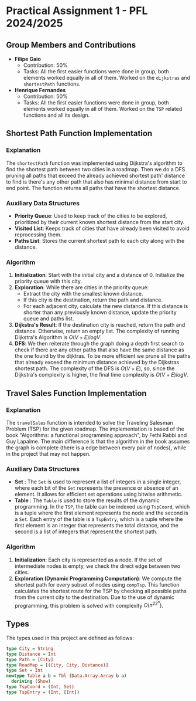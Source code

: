 # Practical Assignment 1 - PFL 2024/2025

## Group Members and Contributions

- **Filipe Gaio**
  - Contribution: 50%
  - Tasks: All the first easier functions were done in group, both elements worked equally in all of them. Worked on the `dijkstras` and `shortestPath` functions.
- **Henrique Fernandes**
  - Contribution: 50%
  - Tasks: All the first easier functions were done in group, both elements worked equally in all of them. Worked on the `TSP` related functions and all its design.

## Shortest Path Function Implementation

### Explanation

The `shortestPath` function was implemented using Dijkstra's algorithm to find the shortest path between two cities in a roadmap. Then we do a DFS pruning all paths that exceed the already achieved shortest path' distance to find is there's any other path that also has minimal distance from start to end point. The function returns all paths that have the shortest distance.

### Auxiliary Data Structures

- **Priority Queue**: Used to keep track of the cities to be explored, prioritized by their current known shortest distance from the start city.
- **Visited List**: Keeps track of cities that have already been visited to avoid reprocessing them.
- **Paths List**: Stores the current shortest path to each city along with the distance.

### Algorithm

1. **Initialization**: Start with the initial city and a distance of 0. Initialize the priority queue with this city.
2. **Exploration**: While there are cities in the priority queue:
   - Extract the city with the smallest known distance.
   - If this city is the destination, return the path and distance.
   - For each adjacent city, calculate the new distance. If this distance is shorter than any previously known distance, update the priority queue and paths list.
3. **Dijkstra's Result**: If the destination city is reached, return the path and distance. Otherwise, return an empty list. The complexity of running Dijkstra's Algorithm is $O(V+E) log V$.
4. **DFS**: We then reiterate through the graph doing a depth first search to check if there are any other paths that also have the same distance as the one found by the dijktras. To be more efficient we prune all the paths that already exceed the minimum distance achieved by the Dijkstras shortest path. The complexity of the DFS is $O(V + E)$, so, since the Dijkstra's complexity is higher, the final time complexity is $O(V+E) log V$.

## Travel Sales Function Implementation

### Explanation

The `travelSales` function is intended to solve the Traveling Salesman Problem (TSP) for the given roadmap. The implementation is based of the book "Algorithms: a functional programming approach", by Fethi Rabbi and Guy Lapalme. The main difference is that the algorithm in the book assumes the graph is complete (there is a edge between every pair of nodes), while in the project that may not happen.

### Auxiliary Data Structures

- **Set** : The `Set` is used to represent a list of integers in a single integer, where each bit of the `Set` represents the presence or absence of an element. It allows for efficient set operations using bitwise arithmetic.
- **Table** : The `Table` is used to store the results of the dynamic programming. In the `TSP`, the table can be indexed using `TspCoord`, which is a tuple where the first element represents the node and the second is a `Set`. Each entry of the table is a `TspEntry`, which is a tuple where the first element is an integer that represents the total distance, and the second is a list of integers that represent the shortest path.

### Algorithm

1. **Initialization**: Each city is represented as a node. If the set of intermediate nodes is empty, we check the direct edge between two cities.
2. **Exploration (Dynamic Programming Computation)**: We compute the shortest path for every subset of nodes using `compTsp`. This function calculates the shortest route for the TSP by checking all possible paths from the current city to the destination. Due to the use of dynamic programming, this problem is solved with complexity $O(n^22^n)$.

## Types

The types used in this project are defined as follows:

```haskell
type City = String
type Distance = Int
type Path = [City]
type RoadMap = [(City, City, Distance)]
type Set = Int
newtype Table a b = Tbl (Data.Array.Array b a)
  deriving (Show)
type TspCoord = (Int, Set)
type TspEntry = (Int, [Int])
```
